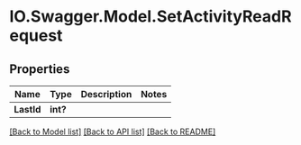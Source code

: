 # IO.Swagger.Model.SetActivityReadRequest
## Properties

Name | Type | Description | Notes
------------ | ------------- | ------------- | -------------
**LastId** | **int?** |  | 

[[Back to Model list]](../README.md#documentation-for-models) [[Back to API list]](../README.md#documentation-for-api-endpoints) [[Back to README]](../README.md)

